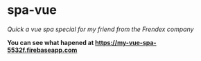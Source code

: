 # spa-vue

*Quick a vue spa special for my friend from the Frendex company*

**You can see what hapened at <https://my-vue-spa-5532f.firebaseapp.com>**


